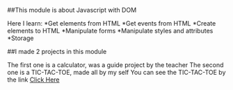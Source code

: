 ##This module is about Javascript with DOM

Here I learn:
*Get elements from HTML
*Get events from HTML
*Create elements to HTML
*Manipulate forms
*Manipulate styles and attributes
*Storage

##I made 2 projects in this module

The first one is a calculator, was a guide project by the teacher
The second one is a TIC-TAC-TOE, made all by my self
You can see the TIC-TAC-TOE by the link <a href="https://pedrosantanaa.github.io/FullStack-Studying/JavascriptII-DOM/Tic-tac-toe-Project/">Click Here</a>
